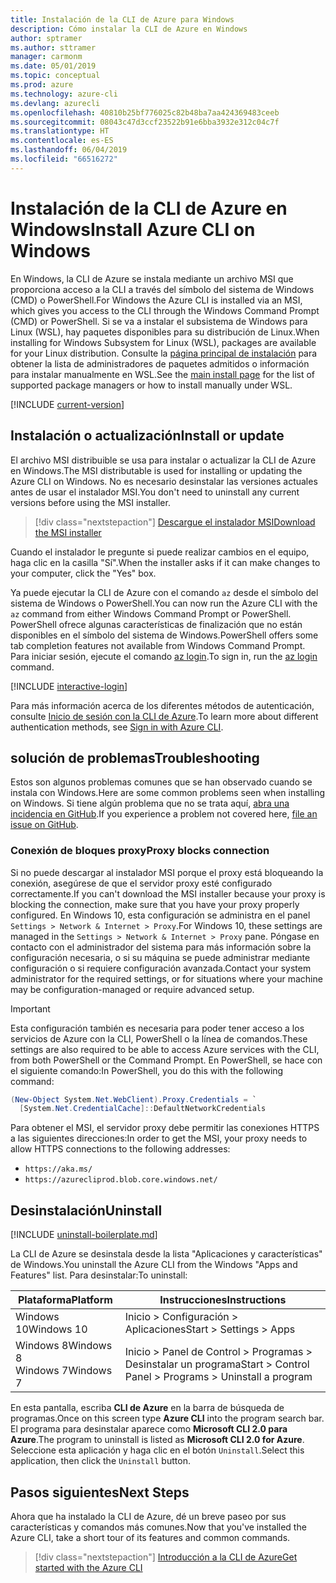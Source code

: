 ```yaml
---
title: Instalación de la CLI de Azure para Windows
description: Cómo instalar la CLI de Azure en Windows
author: sptramer
ms.author: sttramer
manager: carmonm
ms.date: 05/01/2019
ms.topic: conceptual
ms.prod: azure
ms.technology: azure-cli
ms.devlang: azurecli
ms.openlocfilehash: 40810b25bf776025c82b48ba7aa424369483ceeb
ms.sourcegitcommit: 08043c47d3ccf23522b91e6bba3932e312c04c7f
ms.translationtype: HT
ms.contentlocale: es-ES
ms.lasthandoff: 06/04/2019
ms.locfileid: "66516272"
---
```

# <a name="install-azure-cli-on-windows"></a><span data-ttu-id="31f40-103">Instalación de la CLI de Azure en Windows</span><span class="sxs-lookup"><span data-stu-id="31f40-103">Install Azure CLI on Windows</span></span>

<span data-ttu-id="31f40-104">En Windows, la CLI de Azure se instala mediante un archivo MSI que proporciona acceso a la CLI a través del símbolo del sistema de Windows (CMD) o PowerShell.</span><span class="sxs-lookup"><span data-stu-id="31f40-104">For Windows the Azure CLI is installed via an MSI, which gives you access to the CLI through the Windows Command Prompt (CMD) or PowerShell.</span></span>
<span data-ttu-id="31f40-105">Si se va a instalar el subsistema de Windows para Linux (WSL), hay paquetes disponibles para su distribución de Linux.</span><span class="sxs-lookup"><span data-stu-id="31f40-105">When installing for Windows Subsystem for Linux (WSL), packages are available for your Linux distribution.</span></span> <span data-ttu-id="31f40-106">Consulte la [página principal de instalación](install-azure-cli.md) para obtener la lista de administradores de paquetes admitidos o información para instalar manualmente en WSL.</span><span class="sxs-lookup"><span data-stu-id="31f40-106">See the [main install page](install-azure-cli.md) for the list of supported package managers or how to install manually under WSL.</span></span>

[!INCLUDE [current-version](includes/current-version.md)]

## <a name="install-or-update"></a><span data-ttu-id="31f40-107">Instalación o actualización</span><span class="sxs-lookup"><span data-stu-id="31f40-107">Install or update</span></span>

<span data-ttu-id="31f40-108">El archivo MSI distribuible se usa para instalar o actualizar la CLI de Azure en Windows.</span><span class="sxs-lookup"><span data-stu-id="31f40-108">The MSI distributable is used for installing or updating the Azure CLI on Windows.</span></span> <span data-ttu-id="31f40-109">No es necesario desinstalar las versiones actuales antes de usar el instalador MSI.</span><span class="sxs-lookup"><span data-stu-id="31f40-109">You don't need to uninstall any current versions before using the MSI installer.</span></span>

> [!div class="nextstepaction"]
> [<span data-ttu-id="31f40-110">Descargue el instalador MSI</span><span class="sxs-lookup"><span data-stu-id="31f40-110">Download the MSI installer</span></span>](https://aka.ms/installazurecliwindows)

<span data-ttu-id="31f40-111">Cuando el instalador le pregunte si puede realizar cambios en el equipo, haga clic en la casilla "Sí".</span><span class="sxs-lookup"><span data-stu-id="31f40-111">When the installer asks if it can make changes to your computer, click the "Yes" box.</span></span>

<span data-ttu-id="31f40-112">Ya puede ejecutar la CLI de Azure con el comando `az` desde el símbolo del sistema de Windows o PowerShell.</span><span class="sxs-lookup"><span data-stu-id="31f40-112">You can now run the Azure CLI with the `az` command from either Windows Command Prompt or PowerShell.</span></span> <span data-ttu-id="31f40-113">PowerShell ofrece algunas características de finalización que no están disponibles en el símbolo del sistema de Windows.</span><span class="sxs-lookup"><span data-stu-id="31f40-113">PowerShell offers some tab completion features not available from Windows Command Prompt.</span></span> <span data-ttu-id="31f40-114">Para iniciar sesión, ejecute el comando [az login](/cli/azure/reference-index#az-login).</span><span class="sxs-lookup"><span data-stu-id="31f40-114">To sign in, run the [az login](/cli/azure/reference-index#az-login) command.</span></span>

[!INCLUDE [interactive-login](includes/interactive-login.md)]

<span data-ttu-id="31f40-115">Para más información acerca de los diferentes métodos de autenticación, consulte [Inicio de sesión con la CLI de Azure](authenticate-azure-cli.md).</span><span class="sxs-lookup"><span data-stu-id="31f40-115">To learn more about different authentication methods, see [Sign in with Azure CLI](authenticate-azure-cli.md).</span></span>

## <a name="troubleshooting"></a><span data-ttu-id="31f40-116">solución de problemas</span><span class="sxs-lookup"><span data-stu-id="31f40-116">Troubleshooting</span></span>

<span data-ttu-id="31f40-117">Estos son algunos problemas comunes que se han observado cuando se instala con Windows.</span><span class="sxs-lookup"><span data-stu-id="31f40-117">Here are some common problems seen when installing on Windows.</span></span> <span data-ttu-id="31f40-118">Si tiene algún problema que no se trata aquí, [abra una incidencia en GitHub](https://github.com/Azure/azure-cli/issues).</span><span class="sxs-lookup"><span data-stu-id="31f40-118">If you experience a problem not covered here, [file an issue on GitHub](https://github.com/Azure/azure-cli/issues).</span></span>

### <a name="proxy-blocks-connection"></a><span data-ttu-id="31f40-119">Conexión de bloques proxy</span><span class="sxs-lookup"><span data-stu-id="31f40-119">Proxy blocks connection</span></span>

<span data-ttu-id="31f40-120">Si no puede descargar al instalador MSI porque el proxy está bloqueando la conexión, asegúrese de que el servidor proxy esté configurado correctamente.</span><span class="sxs-lookup"><span data-stu-id="31f40-120">If you can't download the MSI installer because your proxy is blocking the connection, make sure that you have your proxy properly configured.</span></span> <span data-ttu-id="31f40-121">En Windows 10, esta configuración se administra en el panel `Settings > Network & Internet > Proxy`.</span><span class="sxs-lookup"><span data-stu-id="31f40-121">For Windows 10, these settings are managed in the `Settings > Network & Internet > Proxy` pane.</span></span> <span data-ttu-id="31f40-122">Póngase en contacto con el administrador del sistema para más información sobre la configuración necesaria, o si su máquina se puede administrar mediante configuración o si requiere configuración avanzada.</span><span class="sxs-lookup"><span data-stu-id="31f40-122">Contact your system administrator for the required settings, or for situations where your machine may be configuration-managed or require advanced setup.</span></span>

> [!IMPORTANT]
> <span data-ttu-id="31f40-123">Esta configuración también es necesaria para poder tener acceso a los servicios de Azure con la CLI, PowerShell o la línea de comandos.</span><span class="sxs-lookup"><span data-stu-id="31f40-123">These settings are also required to be able to access Azure services with the CLI, from both PowerShell or the Command Prompt.</span></span> <span data-ttu-id="31f40-124">En PowerShell, se hace con el siguiente comando:</span><span class="sxs-lookup"><span data-stu-id="31f40-124">In PowerShell, you do this with the following command:</span></span>
>
> ```powershell
> (New-Object System.Net.WebClient).Proxy.Credentials = `
>   [System.Net.CredentialCache]::DefaultNetworkCredentials
> ```

<span data-ttu-id="31f40-125">Para obtener el MSI, el servidor proxy debe permitir las conexiones HTTPS a las siguientes direcciones:</span><span class="sxs-lookup"><span data-stu-id="31f40-125">In order to get the MSI, your proxy needs to allow HTTPS connections to the following addresses:</span></span>

* `https://aka.ms/`
* `https://azurecliprod.blob.core.windows.net/`

## <a name="uninstall"></a><span data-ttu-id="31f40-126">Desinstalación</span><span class="sxs-lookup"><span data-stu-id="31f40-126">Uninstall</span></span>

[!INCLUDE [uninstall-boilerplate.md](includes/uninstall-boilerplate.md)]

<span data-ttu-id="31f40-127">La CLI de Azure se desinstala desde la lista "Aplicaciones y características" de Windows.</span><span class="sxs-lookup"><span data-stu-id="31f40-127">You uninstall the Azure CLI from the Windows "Apps and Features" list.</span></span> <span data-ttu-id="31f40-128">Para desinstalar:</span><span class="sxs-lookup"><span data-stu-id="31f40-128">To uninstall:</span></span>

| <span data-ttu-id="31f40-129">Plataforma</span><span class="sxs-lookup"><span data-stu-id="31f40-129">Platform</span></span> | <span data-ttu-id="31f40-130">Instrucciones</span><span class="sxs-lookup"><span data-stu-id="31f40-130">Instructions</span></span> |
|---|---|
| <span data-ttu-id="31f40-131">Windows 10</span><span class="sxs-lookup"><span data-stu-id="31f40-131">Windows 10</span></span> | <span data-ttu-id="31f40-132">Inicio > Configuración > Aplicaciones</span><span class="sxs-lookup"><span data-stu-id="31f40-132">Start > Settings > Apps</span></span> |
| <span data-ttu-id="31f40-133">Windows 8</span><span class="sxs-lookup"><span data-stu-id="31f40-133">Windows 8</span></span><br/><span data-ttu-id="31f40-134">Windows 7</span><span class="sxs-lookup"><span data-stu-id="31f40-134">Windows 7</span></span> | <span data-ttu-id="31f40-135">Inicio > Panel de Control > Programas > Desinstalar un programa</span><span class="sxs-lookup"><span data-stu-id="31f40-135">Start > Control Panel > Programs > Uninstall a program</span></span> |

<span data-ttu-id="31f40-136">En esta pantalla, escriba __CLI de Azure__ en la barra de búsqueda de programas.</span><span class="sxs-lookup"><span data-stu-id="31f40-136">Once on this screen type __Azure CLI__ into the program search bar.</span></span> <span data-ttu-id="31f40-137">El programa para desinstalar aparece como __Microsoft CLI 2.0 para Azure__.</span><span class="sxs-lookup"><span data-stu-id="31f40-137">The program to uninstall is listed as __Microsoft CLI 2.0 for Azure__.</span></span> <span data-ttu-id="31f40-138">Seleccione esta aplicación y haga clic en el botón `Uninstall`.</span><span class="sxs-lookup"><span data-stu-id="31f40-138">Select this application, then click the `Uninstall` button.</span></span>

## <a name="next-steps"></a><span data-ttu-id="31f40-139">Pasos siguientes</span><span class="sxs-lookup"><span data-stu-id="31f40-139">Next Steps</span></span>

<span data-ttu-id="31f40-140">Ahora que ha instalado la CLI de Azure, dé un breve paseo por sus características y comandos más comunes.</span><span class="sxs-lookup"><span data-stu-id="31f40-140">Now that you've installed the Azure CLI, take a short tour of its features and common commands.</span></span>

> [!div class="nextstepaction"]
> [<span data-ttu-id="31f40-141">Introducción a la CLI de Azure</span><span class="sxs-lookup"><span data-stu-id="31f40-141">Get started with the Azure CLI</span></span>](get-started-with-azure-cli.md)
